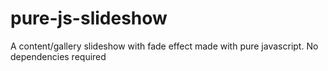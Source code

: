 # pure-js-slideshow
A content/gallery slideshow with fade effect made with pure javascript.
No dependencies required
